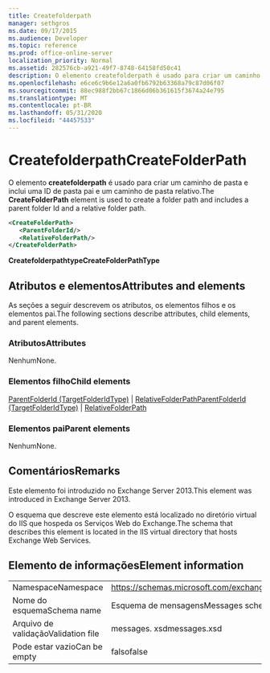 ```yaml
---
title: Createfolderpath
manager: sethgros
ms.date: 09/17/2015
ms.audience: Developer
ms.topic: reference
ms.prod: office-online-server
localization_priority: Normal
ms.assetid: 282576cb-a921-49f7-8748-64158fd50c41
description: O elemento createfolderpath é usado para criar um caminho de pasta e inclui uma ID de pasta pai e um caminho de pasta relativo.
ms.openlocfilehash: e6ce6c9b6e12a6a0fb6792b63368a79c87d06f07
ms.sourcegitcommit: 88ec988f2bb67c1866d06b361615f3674a24e795
ms.translationtype: MT
ms.contentlocale: pt-BR
ms.lasthandoff: 05/31/2020
ms.locfileid: "44457533"
---
```

# <a name="createfolderpath"></a><span data-ttu-id="9de8f-103">Createfolderpath</span><span class="sxs-lookup"><span data-stu-id="9de8f-103">CreateFolderPath</span></span>

<span data-ttu-id="9de8f-104">O elemento **createfolderpath** é usado para criar um caminho de pasta e inclui uma ID de pasta pai e um caminho de pasta relativo.</span><span class="sxs-lookup"><span data-stu-id="9de8f-104">The **CreateFolderPath** element is used to create a folder path and includes a parent folder Id and a relative folder path.</span></span> 
  
```XML
<CreateFolderPath>
   <ParentFolderId/>
   <RelativeFolderPath/>
</CreateFolderPath>
```

 <span data-ttu-id="9de8f-105">**Createfolderpathtype**</span><span class="sxs-lookup"><span data-stu-id="9de8f-105">**CreateFolderPathType**</span></span>
## <a name="attributes-and-elements"></a><span data-ttu-id="9de8f-106">Atributos e elementos</span><span class="sxs-lookup"><span data-stu-id="9de8f-106">Attributes and elements</span></span>

<span data-ttu-id="9de8f-107">As seções a seguir descrevem os atributos, os elementos filhos e os elementos pai.</span><span class="sxs-lookup"><span data-stu-id="9de8f-107">The following sections describe attributes, child elements, and parent elements.</span></span>
  
### <a name="attributes"></a><span data-ttu-id="9de8f-108">Atributos</span><span class="sxs-lookup"><span data-stu-id="9de8f-108">Attributes</span></span>

<span data-ttu-id="9de8f-109">Nenhum</span><span class="sxs-lookup"><span data-stu-id="9de8f-109">None.</span></span>
  
### <a name="child-elements"></a><span data-ttu-id="9de8f-110">Elementos filho</span><span class="sxs-lookup"><span data-stu-id="9de8f-110">Child elements</span></span>

<span data-ttu-id="9de8f-111">[ParentFolderId (TargetFolderIdType)](parentfolderid-targetfolderidtype.md)  |  [RelativeFolderPath](relativefolderpath.md)</span><span class="sxs-lookup"><span data-stu-id="9de8f-111">[ParentFolderId (TargetFolderIdType)](parentfolderid-targetfolderidtype.md) | [RelativeFolderPath](relativefolderpath.md)</span></span>
  
### <a name="parent-elements"></a><span data-ttu-id="9de8f-112">Elementos pai</span><span class="sxs-lookup"><span data-stu-id="9de8f-112">Parent elements</span></span>

<span data-ttu-id="9de8f-113">Nenhum</span><span class="sxs-lookup"><span data-stu-id="9de8f-113">None.</span></span>
  
## <a name="remarks"></a><span data-ttu-id="9de8f-114">Comentários</span><span class="sxs-lookup"><span data-stu-id="9de8f-114">Remarks</span></span>

<span data-ttu-id="9de8f-115">Este elemento foi introduzido no Exchange Server 2013.</span><span class="sxs-lookup"><span data-stu-id="9de8f-115">This element was introduced in Exchange Server 2013.</span></span>
  
<span data-ttu-id="9de8f-116">O esquema que descreve este elemento está localizado no diretório virtual do IIS que hospeda os Serviços Web do Exchange.</span><span class="sxs-lookup"><span data-stu-id="9de8f-116">The schema that describes this element is located in the IIS virtual directory that hosts Exchange Web Services.</span></span>
  
## <a name="element-information"></a><span data-ttu-id="9de8f-117">Elemento de informações</span><span class="sxs-lookup"><span data-stu-id="9de8f-117">Element information</span></span>

|||
|:-----|:-----|
|<span data-ttu-id="9de8f-118">Namespace</span><span class="sxs-lookup"><span data-stu-id="9de8f-118">Namespace</span></span>  <br/> |https://schemas.microsoft.com/exchange/services/2006/messages  <br/> |
|<span data-ttu-id="9de8f-119">Nome do esquema</span><span class="sxs-lookup"><span data-stu-id="9de8f-119">Schema name</span></span>  <br/> |<span data-ttu-id="9de8f-120">Esquema de mensagens</span><span class="sxs-lookup"><span data-stu-id="9de8f-120">Messages schema</span></span>  <br/> |
|<span data-ttu-id="9de8f-121">Arquivo de validação</span><span class="sxs-lookup"><span data-stu-id="9de8f-121">Validation file</span></span>  <br/> |<span data-ttu-id="9de8f-122">messages. xsd</span><span class="sxs-lookup"><span data-stu-id="9de8f-122">messages.xsd</span></span>  <br/> |
|<span data-ttu-id="9de8f-123">Pode estar vazio</span><span class="sxs-lookup"><span data-stu-id="9de8f-123">Can be empty</span></span>  <br/> |<span data-ttu-id="9de8f-124">falso</span><span class="sxs-lookup"><span data-stu-id="9de8f-124">false</span></span>  <br/> |
   

